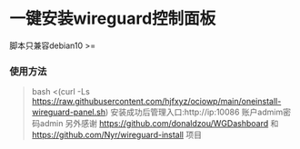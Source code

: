 # 一键安装wireguard控制面板
脚本只兼容debian10 >=
### 使用方法
> bash <(curl -Ls https://raw.githubusercontent.com/hjfxyz/ociowp/main/oneinstall-wireguard-panel.sh)
安装成功后管理入口:http://ip:10086 账户admim密码admin
另外感谢 https://github.com/donaldzou/WGDashboard 和 https://github.com/Nyr/wireguard-install 项目
